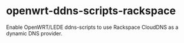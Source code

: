 # openwrt-ddns-scripts-rackspace
Enable OpenWRT/LEDE ddns-scripts to use Rackspace CloudDNS as a dynamic DNS provider.
